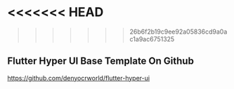 <<<<<<< HEAD
=======

>>>>>>> 26b6f2b19c9ee92a05836cd9a0ac1a9ac6751325
## Flutter Hyper UI Base Template On Github 
https://github.com/denyocrworld/flutter-hyper-ui


